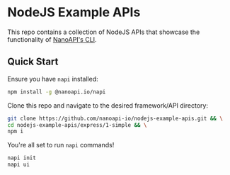 # NodeJS Example APIs

This repo contains a collection of NodeJS APIs that showcase the functionality of [NanoAPI's CLI](https://github.com/nanoapi-io/napi).

## Quick Start

Ensure you have `napi` installed:

```bash
npm install -g @nanoapi.io/napi
```

Clone this repo and navigate to the desired framework/API directory:

```bash
git clone https://github.com/nanoapi-io/nodejs-example-apis.git && \
cd nodejs-example-apis/express/1-simple && \
npm i
```

You're all set to run `napi` commands!

```bash
napi init
napi ui
```

